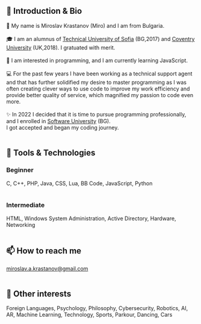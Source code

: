 ## 👋 Introduction & Bio
👦 My name is Miroslav Krastanov (Miro) and I am from Bulgaria. <br><br>
🎓 I am an alumnus of <a href="https://www.tu-sofia.bg/">Technical University of Sofia</a> (BG,2017) and <a href="https://www.coventry.ac.uk/">Coventry University</a> (UK,2018). I gratuated with merit. <br><br>
👀 I am interested in programming, and I am currently learning JavaScript. <br><br>
💻 For the past few years I have been working as a technical support agent and that has further solidified my desire to master programming as I was often creating clever ways to use code to improve my work efficiency and provide better quality of service, which magnified my passion to code even more. <br><br>
✨ In 2022 I decided that it is time to pursue programming professionally, and I enrolled in <a href="https://softuni.bg">Software University</a> (BG). 
<br> I got accepted and began my coding journey. <br><br>

## 🔭 Tools & Technologies
### Beginner
C, C++, PHP, Java, CSS, Lua, BB Code, JavaScript, Python <br><br>

### Intermediate
HTML, Windows System Administration, Active Directory, Hardware, Networking <br><br>

## 📫 How to reach me 
miroslav.a.krastanov@gmail.com <br><br>

## 🤹 Other interests
Foreign Languages, Psychology, Philosophy, Cybersecurity, Robotics, AI, AR, Machine Learning, Technology, Sports, Parkour, Dancing, Cars 
